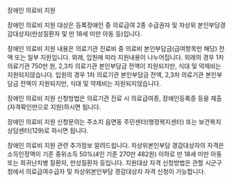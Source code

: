 장애인 의료비 지원


장애인 의료비 지원 대상은 등록장애인 중 의료급여 2종 수급권자 및 차상위 본인부담경감대상자(만성질환자 및 만 18세 미만 아동 등)입니다.


장애인 의료비 지원 내용은 의료기관 진료비 중 의료비 본인부담금(급여항목만 해당) 전액 또는 일부 지원입니다.
외래, 입원에 따라 지원내용이 나누어집니다.
외래의 경우 1차 의료기관 750만 원, 2,3차 의료기관 본인부담금 전액이 지원되지만, 식대 및 약제비는 지원되지않습니다.
입원의 경우 1차 의료기관 본인부담금 전액, 2,3차 의료기관 본인부담금 전액이 지원되지만, 식대 및 약제비는 지원되지않습니다.


장애인 의료비 지원 신청방법은 의료기관 진료 시 의료급여증, 장애인등록증 등을 제출(자격확인만으로 지원)하시면 됩니다.


장애인 의료비 지원 신청문의는 주소지 읍면동 주민센터(행정복지센터) 또는 보건복지상담센터(129)로 하시면 됩니다. 


장애인 의료비 지원 관련 추가정보 알려드립니다.
차상위본인부담 경감대상자의 자격은 소득인정액이 기준 중위소득 50%(4인 기준 270만 482원) 이하로 만 18세 미만 아동 또는 희귀난치병 질환자, 만성질환자 등입니다.
지원대상 자격 신청방법은 관할 시군구청에서 의료급여수급자 및 차상위본인부담 경감대상자 자격 신청이 가능합니다.